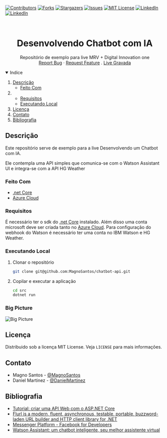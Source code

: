 <!--
*** Thanks for checking out the Best-README-Template. If you have a suggestion
*** that would make this better, please fork the repo and create a pull request
*** or simply open an issue with the tag "enhancement".
*** Thanks again! Now go create something AMAZING! :D
-->



<!-- PROJECT SHIELDS -->
<!--
*** I'm using markdown "reference style" links for readability.
*** Reference links are enclosed in brackets [ ] instead of parentheses ( ).
*** See the bottom of this document for the declaration of the reference variables
*** for contributors-url, forks-url, etc. This is an optional, concise syntax you may use.
*** https://www.markdownguide.org/basic-syntax/#reference-style-links
-->
[![Contributors][contributors-shield]][contributors-url]
[![Forks][forks-shield]][forks-url]
[![Stargazers][stars-shield]][stars-url]
[![Issues][issues-shield]][issues-url]
[![MIT License][license-shield]][license-url]
[![LinkedIn][linkedin-shield]][linkedin-url]
[![LinkedIn][linkedin-shield]][linkedin-url-daniel]



<!-- PROJECT LOGO -->
<br />
<p align="center">

  <h1 align="center">Desenvolvendo Chatbot com IA</h1>

  <p align="center">
    Repositório de exemplo para live MRV + Digital Innovation one
    <br />
    <a href="https://github.com/MagnoSantos/chatbot-api/issues">Report Bug</a>
    ·
    <a href="https://github.com/MagnoSantos/chatbot-api/issues">Request Feature</a>
    .
    <a href="https://www.youtube.com/watch?v=1dJOIf4OxGI&feature=youtu.be">Live Gravada</a>
  </p>
</p>



<!-- TABLE OF CONTENTS -->
<details open="open">
  <summary>Indice</summary>
  <ol>
    <li>
      <a href="#descrição">Descrição</a>
      <ul>
        <li><a href="#feito-com">Feito Com</a></li>
      </ul>
    </li>
    <li>
      <ul>
        <li><a href="#requisitos">Requisitos</a></li>
        <li><a href="#executando-local">Executando Local</a></li>
      </ul>
    </li>
    <li><a href="#licença">Licença</a></li>
    <li><a href="#contato">Contato</a></li>
    <li><a href="#bibliografia">Bibliografia</a></li>
  </ol>
</details>

<!-- Descrição -->
## Descrição

Este repositório serve de exemplo para a live Desenvolvendo um Chatbot com IA.

Ele contempla uma API simples que comunica-se com o Watson Assistant UI e integra-se com a API HG Weather

### Feito Com

* [.net Core](https://dotnet.microsoft.com/download/dotnet/3.1)
* [Azure Cloud](https://portal.azure.com/)

### Requisitos

É necessário ter o sdk do [.net Core](https://dotnet.microsoft.com/download/dotnet/3.1) instalado. Além disso uma conta microsoft deve ser criada tanto no [Azure Cloud](https://portal.azure.com/). Para configuração do webhook do Watson é necessário ter uma conta no IBM Watson e HG Weather. 

### Executando Local

1. Clonar o repositório
   ```sh
   git clone git@github.com:MagnoSantos/chatbot-api.git
   ```
2. Copilar e executar a aplicação
   ```sh
   cd src
   dotnet run
   ```

<!-- BIG PICTURE -->
### Big Picture

![Big Picture](docs/document/chatbot_-_messenger.png)

<!-- LICENSE -->
## Licença

Distribuido sob a licença MIT License. Veja `LICENSE` para mais informações.

<!-- CONTACT -->
## Contato

* Magno Santos - [@MagnoSantos](https://www.linkedin.com/in/magno-juliano-santos/) 
* Daniel Martinez - [@DanielMartinez](https://www.linkedin.com/in/daniel-martinez-ai/)

<!-- ACKNOWLEDGEMENTS -->
## Bibliografia
* [Tutorial: criar uma API Web com o ASP.NET Core](https://docs.microsoft.com/pt-br/aspnet/core/tutorials/first-web-api?view=aspnetcore-5.0&tabs=visual-studio)
* [Flurl is a modern, fluent, asynchronous, testable, portable, buzzword-laden URL builder and HTTP client library for .NET](https://flurl.dev/)
* [Messenger Platform - Facebook for Developers](https://developers.facebook.com/docs/messenger-platform/reference/)
* [Watson Assistant: um chatbot inteligente, seu melhor assistente virtual](https://www.ibm.com/br-pt/cloud/watson-assistant)


<!-- MARKDOWN LINKS & IMAGES -->
<!-- https://www.markdownguide.org/basic-syntax/#reference-style-links -->
[contributors-shield]: https://img.shields.io/github/contributors/MagnoSantos/chatbot-api.svg?style=for-the-badge
[contributors-url]: https://github.com/MagnoSantos/chatbot-api/graphs/contributors
[forks-shield]: https://img.shields.io/github/forks/MagnoSantos/chatbot-api.svg?style=for-the-badge
[forks-url]: https://github.com/MagnoSantos/chatbot-api/network/members
[stars-shield]: https://img.shields.io/github/stars/MagnoSantos/chatbot-api.svg?style=for-the-badge
[stars-url]: https://github.com/MagnoSantos/chatbot-api/stargazers
[issues-shield]: https://img.shields.io/github/issues/MagnoSantos/chatbot-api.svg?style=for-the-badge
[issues-url]: https://github.com/MagnoSantos/chatbot-api/issues
[license-shield]: https://img.shields.io/github/license/MagnoSantos/chatbot-api.svg?style=for-the-badge
[license-url]: https://github.com/MagnoSantos/chatbot-api/blob/main/LICENSE
[linkedin-shield]: https://img.shields.io/badge/-LinkedIn-black.svg?style=for-the-badge&logo=linkedin&colorB=555
[linkedin-url]: https://www.linkedin.com/in/magno-juliano-santos/
[linkedin-shield]: https://img.shields.io/badge/-LinkedIn-black.svg?style=for-the-badge&logo=linkedin&colorB=555
[linkedin-url-daniel]: https://www.linkedin.com/in/daniel-martinez-ai/
[product-screenshot]: 
/document/capa.png
